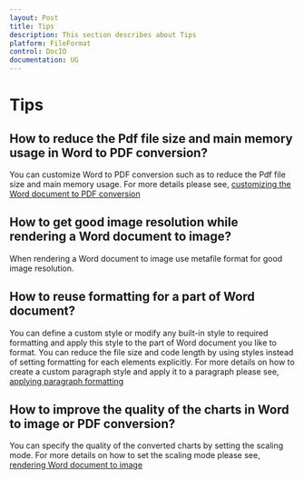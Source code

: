 ```yaml
---
layout: Post
title: Tips
description: This section describes about Tips
platform: FileFormat
control: DocIO
documentation: UG
---
```

# Tips

## How to reduce the Pdf file size and main memory usage in Word to PDF conversion?

You can customize Word to PDF conversion such as to reduce the Pdf file size and main memory usage. For more details please see, [customizing the Word document to PDF conversion](http://www.google.com/# "")

## How to get good image resolution while rendering a Word document to image?

When rendering a Word document to image use metafile format for good image resolution.

## How to reuse formatting for a part of Word document?

You can define a custom style or modify any built-in style to required formatting and apply this style to the part of Word document you like to format. You can reduce the file size and code length by using styles instead of setting formatting for each elements explicitly. For more details on how to create a custom paragraph style and apply it to a paragraph please see, [applying paragraph formatting](http://www.google.com/# "")

## How to improve the quality of the charts in Word to image or PDF conversion?

You can specify the quality of the converted charts by setting the scaling mode. For more details on how to set the scaling mode please see, [rendering Word document to image](http://www.google.com/# "")


